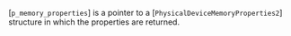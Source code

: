 [`p_memory_properties`] is a pointer to a
[`PhysicalDeviceMemoryProperties2`] structure in which the
properties are returned.